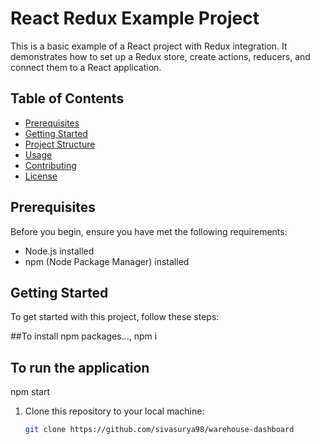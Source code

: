 # React Redux Example Project

This is a basic example of a React project with Redux integration. It demonstrates how to set up a Redux store, create actions, reducers, and connect them to a React application.

## Table of Contents
- [Prerequisites](#prerequisites)
- [Getting Started](#getting-started)
- [Project Structure](#project-structure)
- [Usage](#usage)
- [Contributing](#contributing)
- [License](#license)

## Prerequisites
Before you begin, ensure you have met the following requirements:
- Node.js installed
- npm (Node Package Manager) installed

## Getting Started
To get started with this project, follow these steps:

##To install npm packages...,
npm i 

## To run the application 
npm start

1. Clone this repository to your local machine:
   ```bash
   git clone https://github.com/sivasurya98/warehouse-dashboard

